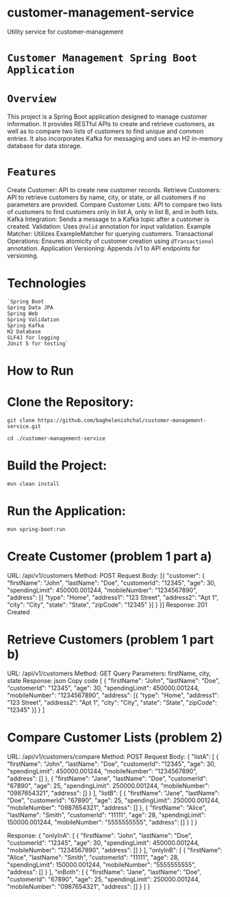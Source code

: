 # customer-management-service
Utility service for customer-management

# `Customer Management Spring Boot Application`

# `Overview`

This project is a Spring Boot application designed to manage customer information. It provides RESTful APIs to create and retrieve customers, as well as to compare two lists of customers to find unique and common entries. It also incorporates Kafka for messaging and uses an H2 in-memory database for data storage.

# `Features`

Create Customer: API to create new customer records.
Retrieve Customers: API to retrieve customers by name, city, or state, or all customers if no parameters are provided.
Compare Customer Lists: API to compare two lists of customers to find customers only in list A, only in list B, and in both lists.
Kafka Integration: Sends a message to a Kafka topic after a customer is created.
Validation: Uses `@Valid` annotation for input validation.
Example Matcher: Utilizes ExampleMatcher for querying customers.
Transactional Operations: Ensures atomicity of customer creation using `@Transactional` annotation.
Application Versioning: Appends /v1 to API endpoints for versioning.

# Technologies

    `Spring Boot
    Spring Data JPA
    Spring Web
    Spring Validation
    Spring Kafka
    H2 Database
    SLF4J for logging
    JUnit 5 for testing`

# How to Run

# Clone the Repository:

`git clone https://github.com/baghelenishchal/customer-management-service.git`

`cd ./customer-management-service`

# Build the Project:
`mvn clean install`

# Run the Application:
`mvn spring-boot:run`

# Create Customer (problem 1 part a)

URL: /api/v1/customers
Method: POST
Request Body: 
[{
    "customer": {
        "firstName": "John",
        "lastName": "Doe",
        "customerId": "12345",
        "age": 30,
        "spendingLimit": 450000.001244,
        "mobileNumber": "1234567890",
        "address": [{
            "type": "Home",
            "address1": "123 Street",
            "address2": "Apt 1",
            "city": "City",
            "state": "State",
            "zipCode": "12345"
        }]
    }
}]
Response: 201 Created

# Retrieve Customers (problem 1 part b)

URL: /api/v1/customers
Method: GET
Query Parameters: firstName, city, state
Response:
json
Copy code
[
    {
        "firstName": "John",
        "lastName": "Doe",
        "customerId": "12345",
        "age": 30,
        "spendingLimit": 450000.001244,
        "mobileNumber": "1234567890",
        "address": [{
            "type": "Home",
            "address1": "123 Street",
            "address2": "Apt 1",
            "city": "City",
            "state": "State",
            "zipCode": "12345"
        }]
    }
]

# Compare Customer Lists (problem 2)

URL: /api/v1/customers/compare
Method: POST
Request Body:
{
    "listA": [
        {
            "firstName": "John",
            "lastName": "Doe",
            "customerId": "12345",
            "age": 30,
            "spendingLimit": 450000.001244,
            "mobileNumber": "1234567890",
            "address": []
        },
        {
            "firstName": "Jane",
            "lastName": "Doe",
            "customerId": "67890",
            "age": 25,
            "spendingLimit": 250000.001244,
            "mobileNumber": "0987654321",
            "address": []
        }
    ],
    "listB": [
        {
            "firstName": "Jane",
            "lastName": "Doe",
            "customerId": "67890",
            "age": 25,
            "spendingLimit": 250000.001244,
            "mobileNumber": "0987654321",
            "address": []
        },
        {
            "firstName": "Alice",
            "lastName": "Smith",
            "customerId": "11111",
            "age": 28,
            "spendingLimit": 150000.001244,
            "mobileNumber": "5555555555",
            "address": []
        }
    ]
}

Response:
{
    "onlyInA": [
        {
            "firstName": "John",
            "lastName": "Doe",
            "customerId": "12345",
            "age": 30,
            "spendingLimit": 450000.001244,
            "mobileNumber": "1234567890",
            "address": []
        }
    ],
    "onlyInB": [
        {
            "firstName": "Alice",
            "lastName": "Smith",
            "customerId": "11111",
            "age": 28,
            "spendingLimit": 150000.001244,
            "mobileNumber": "5555555555",
            "address": []
        }
    ],
    "inBoth": [
        {
            "firstName": "Jane",
            "lastName": "Doe",
            "customerId": "67890",
            "age": 25,
            "spendingLimit": 250000.001244,
            "mobileNumber": "0987654321",
            "address": []
        }
    ]
}
